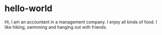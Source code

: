 # hello-world

Hi,
I am an accountant in a management company. I enjoy all kinds of food. I like hiking, swimming and hanging out with friends.

